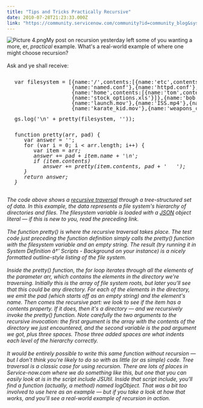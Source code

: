 ```yaml
---
title: "Tips and Tricks Practically Recursive"
date: 2010-07-28T21:23:33.000Z
link: "https://community.servicenow.com/community?id=community_blog&sys_id=06cc6265dbd0dbc01dcaf3231f961951"
---
```

<p><img __jive_id="6786" alt="Picture 4.png" class="jive-image" style="width: imagecache/Thumb/SlightlyLoony/Picture 4.png; height: auto;" />My post on recursion yesterday left some of you wanting a more, er, <i>practical</i> example. What's a real-world example of where one might choose recursion?<br /><br />Ask and ye shall receive:<!--break--><br /><pre style="clear: both;margin-left:20px;line-height:1;"><br />var filesystem = [{name:'/',contents:[{name:'etc',contents:[{name:'beezlebub.conf'},{name:'sshd.conf'},<br />                  {name:'named.conf'},{name:'httpd.conf'},{name:'resolv.conf'}]},<br />                  {name:'home',contents:[{name:'tom',contents:[{name:'plan.txt'},{name:'hopes.doc'},<br />                  {name:'stock_options.xls'}]},{name:'bob',contents:[{name:'rocket.jpg'},<br />                  {name:'launch.mov'},{name:'ISS.mp4'},{name:'turnip.png'}]},{name:'jill',contents:[<br />                  {name:'karate_kid.mov'},{name:'weapons_catalog.pdf'}]}]},{name:'hello.txt'}]}];<br /><br />gs.log('\n' + pretty(filesystem, ''));<br /><br /><br />function pretty(arr, pad) {<br />   var answer = '';<br />   for (var i = 0; i &lt; arr.length; i++) {<br />      var item = arr<i>;<br />      answer += pad + item.name + '\n';<br />      if (item.contents)<br />         answer += pretty(item.contents, pad + '   ');<br />   }<br />   return answer;<br />}</i></pre><i><br />The code above shows a <a title=".wikipedia.org/wiki/Tree_traversal" href="http://en.wikipedia.org/wiki/Tree_traversal">recursive traversal</a> through a tree-structured set of data. In this example, the data represents a file system's hierarchy of directories and files. The filesystem variable is loaded with a <a title=".wikipedia.org/wiki/Json" href="http://en.wikipedia.org/wiki/Json">JSON</a> object literal — if this is new to you, read the preceding link.<br /><br />The function pretty() is where the recursive traversal takes place. The test code just preceding the function definition simply calls the pretty() function with the filesystem variable and an empty string. The result (try running it in System Definition â†’ Scripts - Background on your instance) is a nicely formatted outline-style listing of the file system.<br /><br /> Inside the pretty() function, the for loop iterates through all the elements of the parameter arr, which contains the elements in the directory we're traversing. Initially this is the array of file system roots, but later you'll see that this could be any directory. For each of the elements in the directory, we emit the pad (which starts off as an empty string) and the element's name. Then comes the recursive part: we look to see if the item has a contents property. If it does, then it's a directory — and we recursively invoke the pretty() function. Note carefully the two arguments to the recursive invocation: the first argument is the array with the contents of the directory we just encountered, and the second variable is the pad argument we got, plus three spaces. Those three added spaces are what indents each level of the hierarchy correctly.<br /><br />It would be entirely possible to write this same function without recursion — but I don't think you're likely to do so with as little (or as simple) code. Tree traversal is a classic case for using recursion. There are lots of places in Service-now.com where we do something like this, but one that you can easily look at is in the script include JSUtil. Inside that script include, you'll find a function (actually, a method) named logObject. That was a bit too involved to use here as an example — but if you take a look at how that works, and you'll see a real-world example of recursion in action.</i></p>